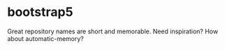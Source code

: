 # bootstrap5
Great repository names are short and memorable. Need inspiration? How about automatic-memory?
